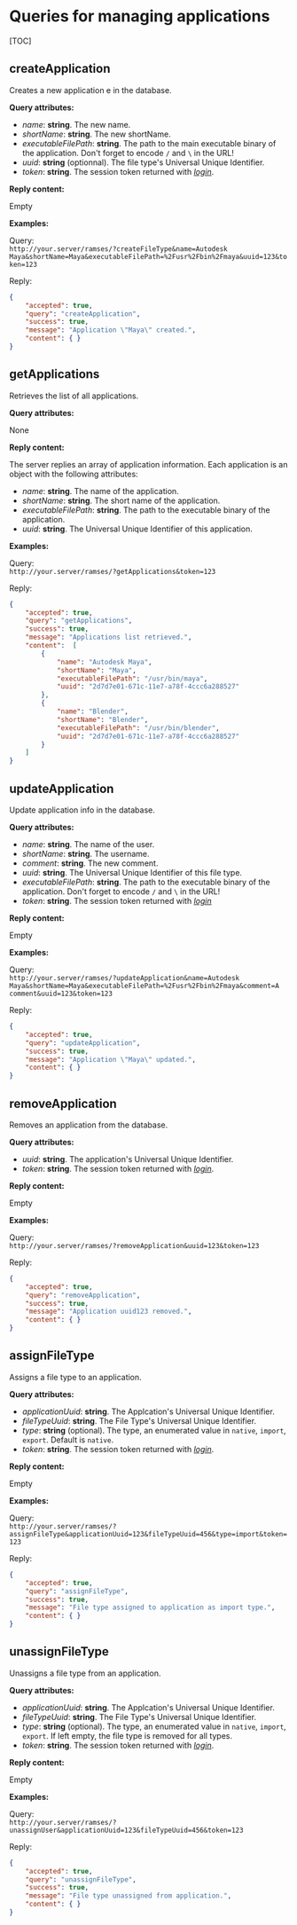 # Queries for managing applications

[TOC]

## createApplication

Creates a new application e in the database.

**Query attributes:**

- *name*: **string**. The new name.
- *shortName*: **string**. The new shortName.
- *executableFilePath*: **string**. The path to the main executable binary of the application. Don't forget to encode `/` and `\` in the URL!
- *uuid*: **string** (optionnal). The file type's Universal Unique Identifier.
- *token*: **string**. The session token returned with [*login*](general.md#login).

**Reply content:**

Empty

**Examples:**

Query:  
`http://your.server/ramses/?createFileType&name=Autodesk Maya&shortName=Maya&executableFilePath=%2Fusr%2Fbin%2Fmaya&uuid=123&token=123`

Reply:

```json
{
    "accepted": true,
    "query": "createApplication",
    "success": true,
    "message": "Application \"Maya\" created.",
    "content": { }
}
```

## getApplications

Retrieves the list of all applications.

**Query attributes:**

None

**Reply content:**

The server replies an array of application information. Each application is an object with the following attributes:

- *name*: **string**. The name of the application.
- *shortName*: **string**. The short name of the application.
- *executableFilePath*: **string**. The path to the executable binary of the application.
- *uuid*: **string**. The Universal Unique Identifier of this application.

**Examples:**

Query:  
`http://your.server/ramses/?getApplications&token=123`

Reply:

```json
{
    "accepted": true,
    "query": "getApplications",
    "success": true,
    "message": "Applications list retrieved.",
    "content":  [
        {
            "name": "Autodesk Maya",
            "shortName": "Maya",
            "executableFilePath": "/usr/bin/maya",
            "uuid": "2d7d7e01-671c-11e7-a78f-4ccc6a288527"
        },
        {
            "name": "Blender",
            "shortName": "Blender",
            "executableFilePath": "/usr/bin/blender",
            "uuid": "2d7d7e01-671c-11e7-a78f-4ccc6a288527"
        }
    ]
}
```

## updateApplication

Update application info in the database.

**Query attributes:**

- *name*: **string**. The name of the user.
- *shortName*: **string**. The username.
- *comment*: **string**. The new comment.
- *uuid*: **string**. The Universal Unique Identifier of this file type.
- *executableFilePath*: **string**. The path to the executable binary of the application. Don't forget to encode `/` and `\` in the URL!
- *token*: **string**. The session token returned with [*login*](general.md#login)

**Reply content:**

Empty

**Examples:**

Query:  
`http://your.server/ramses/?updateApplication&name=Autodesk Maya&shortName=Maya&executableFilePath=%2Fusr%2Fbin%2Fmaya&comment=A comment&uuid=123&token=123`

Reply:

```json
{
    "accepted": true,
    "query": "updateApplication",
    "success": true,
    "message": "Application \"Maya\" updated.",
    "content": { }
}
```

## removeApplication

Removes an application from the database.

**Query attributes:**

- *uuid*: **string**. The application's Universal Unique Identifier.
- *token*: **string**. The session token returned with [*login*](general.md#login).

**Reply content:**

Empty

**Examples:**

Query:  
`http://your.server/ramses/?removeApplication&uuid=123&token=123`

Reply:

```json
{
    "accepted": true,
    "query": "removeApplication",
    "success": true,
    "message": "Application uuid123 removed.",
    "content": { }
}
```


## assignFileType

Assigns a file type to an application.

**Query attributes:**

- *applicationUuid*: **string**. The Applcation's Universal Unique Identifier.
- *fileTypeUuid*: **string**. The File Type's Universal Unique Identifier.
- *type*: **string** (optional). The type, an enumerated value in `native`, `import`, `export`. Default is `native`.
- *token*: **string**. The session token returned with [*login*](general.md#login).

**Reply content:**

Empty

**Examples:**

Query:  
`http://your.server/ramses/?assignFileType&applicationUuid=123&fileTypeUuid=456&type=import&token=123`

Reply:

```json
{
    "accepted": true,
    "query": "assignFileType",
    "success": true,
    "message": "File type assigned to application as import type.",
    "content": { }
}
```

## unassignFileType

Unassigns a file type from an application.

**Query attributes:**

- *applicationUuid*: **string**. The Applcation's Universal Unique Identifier.
- *fileTypeUuid*: **string**. The File Type's Universal Unique Identifier.
- *type*: **string** (optional). The type, an enumerated value in `native`, `import`, `export`. If left empty, the file type is removed for all types.
- *token*: **string**. The session token returned with [*login*](general.md#login).

**Reply content:**

Empty

**Examples:**

Query:  
`http://your.server/ramses/?unassignUser&applicationUuid=123&fileTypeUuid=456&token=123`

Reply:

```json
{
    "accepted": true,
    "query": "unassignFileType",
    "success": true,
    "message": "File type unassigned from application.",
    "content": { }
}
```